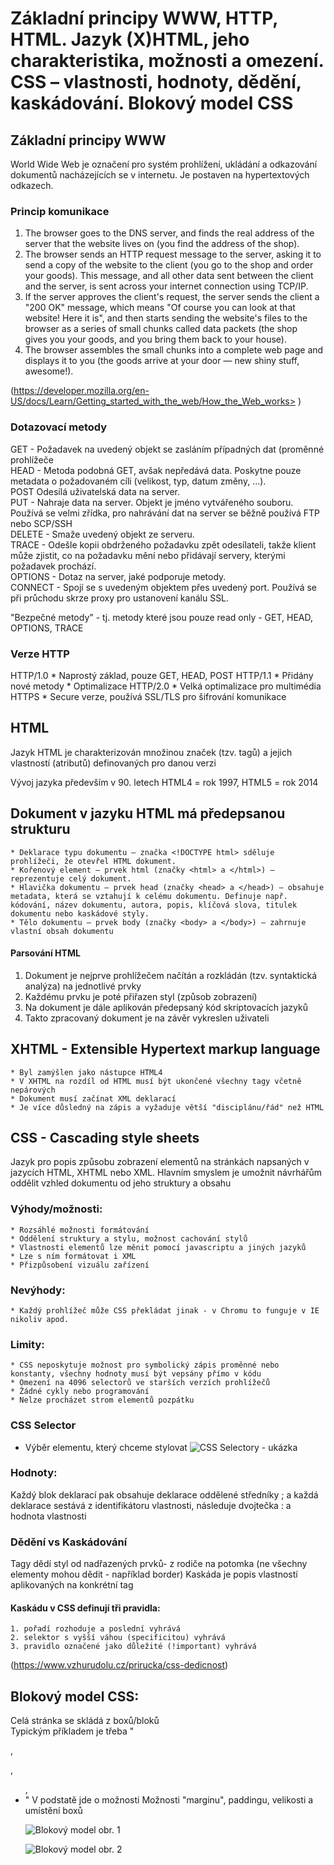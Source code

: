 # Základní principy WWW, HTTP, HTML. Jazyk (X)HTML, jeho charakteristika, možnosti a omezení. CSS – vlastnosti, hodnoty, dědění, kaskádování. Blokový model CSS

## Základní principy WWW
World Wide Web je označení pro systém prohlížení, ukládání a odkazování dokumentů nacházejících se v internetu. Je postaven na hypertextových odkazech. 

### Princip komunikace
1. The browser goes to the DNS server, and finds the real address of the server that the website lives on (you find the address of the shop).
2. The browser sends an HTTP request message to the server, asking it to send a copy of the website to the client (you go to the shop and order your goods). This message, and all other data sent between the client and the server, is sent across your internet connection using TCP/IP.
3. If the server approves the client's request, the server sends the client a "200 OK" message, which means "Of course you can look at that website! Here it is", and then starts sending the website's files to the browser as a series of small chunks called data packets (the shop gives you your goods, and you bring them back to your house).
4. The browser assembles the small chunks into a complete web page and displays it to you (the goods arrive at your door — new shiny stuff, awesome!).

(https://developer.mozilla.org/en-US/docs/Learn/Getting_started_with_the_web/How_the_Web_works> )

### Dotazovací metody
GET - Požadavek na uvedený objekt se zasláním případných dat (proměnné prohlížeče  
HEAD - Metoda podobná GET, avšak nepředává data. Poskytne pouze metadata o požadovaném cíli (velikost, typ, datum změny, …).  
POST Odesílá uživatelská data na server.  
PUT - Nahraje data na server. Objekt je jméno vytvářeného souboru. Používá se velmi zřídka, pro nahrávání dat na server se běžně používá FTP nebo SCP/SSH  
DELETE - Smaže uvedený objekt ze serveru.  
TRACE - Odešle kopii obdrženého požadavku zpět odesílateli, takže klient může zjistit, co na požadavku mění nebo přidávají servery, kterými požadavek prochází.  
OPTIONS - Dotaz na server, jaké podporuje metody.  
CONNECT - Spojí se s uvedeným objektem přes uvedený port. Používá se při průchodu skrze proxy pro ustanovení kanálu SSL.  

"Bezpečné metody" - tj. metody které jsou pouze read only - GET, HEAD, OPTIONS, TRACE

### Verze HTTP
HTTP/1.0
	* Naprostý základ, pouze GET, HEAD, POST
HTTP/1.1
	* Přidány nové metody 
	* Optimalizace
HTTP/2.0
	* Velká optimalizace pro multimédia
HTTPS
	* Secure verze, používá SSL/TLS pro šifrování komunikace

## HTML
Jazyk HTML je charakterizován množinou značek (tzv. tagů) a jejich vlastností (atributů) definovaných pro danou verzi

Vývoj jazyka především v 90. letech
HTML4 = rok 1997, HTML5 = rok 2014

## Dokument v jazyku HTML má předepsanou strukturu
	* Deklarace typu dokumentu – značka <!DOCTYPE html> sděluje prohlížeči, že otevřel HTML dokument.
	* Kořenový element – prvek html (značky <html> a </html>) – reprezentuje celý dokument.
	* Hlavička dokumentu – prvek head (značky <head> a </head>) – obsahuje metadata, která se vztahují k celému dokumentu. Definuje např. kódování, název dokumentu, autora, popis, klíčová slova, titulek dokumentu nebo kaskádové styly.
	* Tělo dokumentu – prvek body (značky <body> a </body>) – zahrnuje vlastní obsah dokumentu

#### Parsování HTML
1. Dokument je nejprve prohlížečem načítán a rozkládán (tzv. syntaktická analýza) na jednotlivé prvky
2. Každému prvku je poté přiřazen styl (způsob zobrazení)
3. Na dokument je dále aplikován předepsaný kód skriptovacích jazyků
4. Takto zpracovaný dokument je na závěr vykreslen uživateli

## XHTML - Extensible Hypertext markup language
	* Byl zamýšlen jako nástupce HTML4
	* V XHTML na rozdíl od HTML musí být ukončené všechny tagy včetně nepárových
	* Dokument musí začínat XML deklarací
	* Je více důsledný na zápis a vyžaduje větší "disciplánu/řád" než HTML
  
 ## CSS - Cascading style sheets
Jazyk pro popis způsobu zobrazení elementů na stránkách napsaných v jazycích HTML, XHTML nebo XML. Hlavním smyslem je umožnit návrhářům oddělit vzhled dokumentu od jeho struktury a obsahu

### Výhody/možnosti:
	* Rozsáhlé možnosti formátování
	* Oddělení struktury a stylu, možnost cachování stylů
	* Vlastnosti elementů lze měnit pomocí javascriptu a jiných jazyků
	* Lze s ním formátovat i XML
	* Přizpůsobení vizuálu zařízení

### Nevýhody:
	* Každý prohlížeč může CSS překládat jinak - v Chromu to funguje v IE nikoliv apod.

### Limity:
	* CSS neposkytuje možnost pro symbolický zápis proměnné nebo konstanty, všechny hodnoty musí být vepsány přímo v kódu
	* Omezení na 4096 selectorů ve starších verzích prohlížečů
	* Žádné cykly nebo programování
	* Nelze procházet strom elementů pozpátku
  
### CSS Selector
  * Výběr elementu, který chceme stylovat
  ![CSS Selectory - ukázka](https://github.com/HoundMarty/SZZ_2020-21/blob/master/Po%C4%8D%C3%ADta%C4%8Dov%C3%A9%20s%C3%ADt%C4%9B%20a%20Internet/imgs/CSS_Selectors.png)
 
### Hodnoty:
Každý blok deklarací pak obsahuje deklarace oddělené středníky ; a každá deklarace sestává z identifikátoru vlastnosti, následuje dvojtečka : a hodnota vlastnosti

### Dědění vs Kaskádování
Tagy dědí styl od nadřazených prvků- z rodiče na potomka (ne všechny elementy mohou dědit - například border)
Kaskáda je popis vlastností aplikovaných na konkrétní tag

#### Kaskádu v CSS definují tři pravidla:
	1. pořadí rozhoduje a poslední vyhrává
	2. selektor s vyšší váhou (specificitou) vyhrává
	3. pravidlo označené jako důležité (!important) vyhrává
  
  (https://www.vzhurudolu.cz/prirucka/css-dedicnost)

## Blokový model CSS:
Celá stránka se skládá z boxů/bloků  
Typickým příkladem je třeba "<div>, <p>, <ul>, <li>" 
V podstatě jde o možnosti Možnosti "marginu", paddingu, velikosti a umístění boxů  

![Blokový model obr. 1](https://github.com/HoundMarty/SZZ_2020-21/blob/master/Po%C4%8D%C3%ADta%C4%8Dov%C3%A9%20s%C3%ADt%C4%9B%20a%20Internet/imgs/Blokovy_model_css.png)

![Blokový model obr. 2](https://github.com/HoundMarty/SZZ_2020-21/blob/master/Po%C4%8D%C3%ADta%C4%8Dov%C3%A9%20s%C3%ADt%C4%9B%20a%20Internet/imgs/Blokovy_model_2_css.png)







